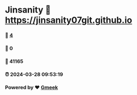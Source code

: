 # Jinsanity :link: https://jinsanity07git.github.io 
### :page_facing_up: [4](https://jinsanity07git.github.io/tag.html) 
### :speech_balloon: 0 
### :hibiscus: 41165 
### :alarm_clock: 2024-03-28 09:53:19 
### Powered by :heart: [Gmeek](https://github.com/Meekdai/Gmeek)
